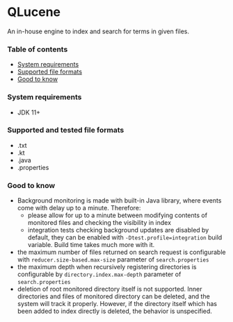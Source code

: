# QLucene

An in-house engine to index and search for terms in given files.

### Table of contents

- [System requirements](#system-requirements)
- [Supported file formats](#supported-and-tested-file-formats)
- [Good to know](#good-to-know)

### System requirements
* JDK 11+

### Supported and tested file formats
* .txt
* .kt
* .java
* .properties

### Good to know
* Background monitoring is made with built-in Java library, where events come with delay up to a minute. Therefore:
    * please allow for up to a minute between modifying contents of monitored files and checking the visibility in index
    * integration tests checking background updates are disabled by default, they can be enabled with `-Dtest.profile=integration` build variable. Build time
    takes much more with it.
* the maximum number of files returned on search request is configurable with `reducer.size-based.max-size` parameter of `search.properties`
* the maximum depth when recursively registering directories is configurable by `directory.index.max-depth` parameter of `search.properties`
* deletion of root monitored directory itself is not supported. Inner directories and files of monitored directory can be deleted,
and the system will track it properly. However, if the directory itself which has been added to index directly is deleted, the behavior is 
 unspecified.
